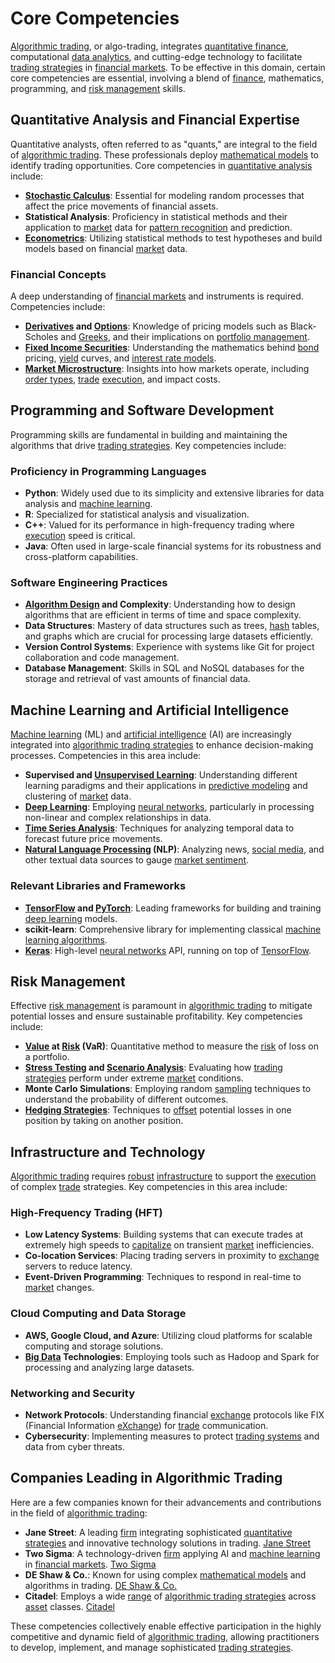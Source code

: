 # Core Competencies

[Algorithmic trading](../a/accountability.md), or algo-trading, integrates [quantitative finance](../q/quantitative_finance.md), computational [data analytics](../d/data_analytics.md), and cutting-edge technology to facilitate [trading strategies](../t/trading_strategies.md) in [financial markets](../f/financial_market.md). To be effective in this domain, certain core competencies are essential, involving a blend of [finance](../f/finance.md), mathematics, programming, and [risk management](../r/risk_management.md) skills.

## Quantitative Analysis and Financial Expertise

Quantitative analysts, often referred to as "quants," are integral to the field of [algorithmic trading](../a/accountability.md). These professionals deploy [mathematical models](../m/mathematical_models_in_trading.md) to identify trading opportunities. Core competencies in [quantitative analysis](../q/quantitative_analysis.md) include:

- **[Stochastic Calculus](../s/stochastic_calculus.md)**: Essential for modeling random processes that affect the price movements of financial assets.
- **Statistical Analysis**: Proficiency in statistical methods and their application to [market](../m/market.md) data for [pattern recognition](../p/pattern_recognition.md) and prediction.
- **[Econometrics](../e/econometrics_in_trading.md)**: Utilizing statistical methods to test hypotheses and build models based on financial [market](../m/market.md) data.

### Financial Concepts

A deep understanding of [financial markets](../f/financial_market.md) and instruments is required. Competencies include:

- **[Derivatives](../d/derivatives.md) and [Options](../o/options.md)**: Knowledge of pricing models such as Black-Scholes and [Greeks](../g/greeks.md), and their implications on [portfolio management](../p/par.md).
- **[Fixed Income Securities](../f/fixed_income_securities.md)**: Understanding the mathematics behind [bond](../b/bond.md) pricing, [yield](../y/yield.md) curves, and [interest rate models](../i/interest_rate_models.md).
- **[Market Microstructure](../m/market_microstructure.md)**: Insights into how markets operate, including [order types](../o/order_types_in_trading.md), [trade](../t/trade.md) [execution](../e/execution.md), and impact costs.

## Programming and Software Development

Programming skills are fundamental in building and maintaining the algorithms that drive [trading strategies](../t/trading_strategies.md). Key competencies include:

### Proficiency in Programming Languages

- **Python**: Widely used due to its simplicity and extensive libraries for data analysis and [machine learning](../m/machine_learning.md).
- **R**: Specialized for statistical analysis and visualization.
- **C++**: Valued for its performance in high-frequency trading where [execution](../e/execution.md) speed is critical.
- **Java**: Often used in large-scale financial systems for its robustness and cross-platform capabilities.

### Software Engineering Practices

- **[Algorithm Design](../a/algorithm_design.md) and Complexity**: Understanding how to design algorithms that are efficient in terms of time and space complexity.
- **Data Structures**: Mastery of data structures such as trees, [hash](../h/hash.md) tables, and graphs which are crucial for processing large datasets efficiently.
- **Version Control Systems**: Experience with systems like Git for project collaboration and code management.
- **Database Management**: Skills in SQL and NoSQL databases for the storage and retrieval of vast amounts of financial data.

## Machine Learning and Artificial Intelligence

[Machine learning](../m/machine_learning.md) (ML) and [artificial intelligence](../a/artificial_intelligence_in_trading.md) (AI) are increasingly integrated into [algorithmic trading strategies](../a/algorithmic_trading_strategies.md) to enhance decision-making processes. Competencies in this area include:

- **Supervised and [Unsupervised Learning](../u/unsupervised_learning.md)**: Understanding different learning paradigms and their applications in [predictive modeling](../p/predictive_modeling.md) and clustering of [market](../m/market.md) data.
- **[Deep Learning](../d/deep_learning.md)**: Employing [neural networks](../n/neural_networks_in_trading.md), particularly in processing non-linear and complex relationships in data.
- **[Time Series Analysis](../t/time_series_analysis.md)**: Techniques for analyzing temporal data to forecast future price movements.
- **[Natural Language Processing](../n/natural_language_processing_(nlp)_in_trading.md) (NLP)**: Analyzing news, [social media](../s/social_media.md), and other textual data sources to gauge [market sentiment](../m/market_sentiment.md).

### Relevant Libraries and Frameworks

- **[TensorFlow](../t/tensorflow.md) and [PyTorch](../p/pytorch.md)**: Leading frameworks for building and training [deep learning](../d/deep_learning.md) models.
- **scikit-learn**: Comprehensive library for implementing classical [machine learning algorithms](../m/machine_learning_algorithms_in_trading.md).
- **[Keras](../k/keras.md)**: High-level [neural networks](../n/neural_networks_in_trading.md) API, running on top of [TensorFlow](../t/tensorflow.md).

## Risk Management

Effective [risk management](../r/risk_management.md) is paramount in [algorithmic trading](../a/accountability.md) to mitigate potential losses and ensure sustainable profitability. Key competencies include:

- **[Value](../v/value.md) at [Risk](../r/risk.md) (VaR)**: Quantitative method to measure the [risk](../r/risk.md) of loss on a portfolio.
- **[Stress Testing](../s/stress_testing.md) and [Scenario Analysis](../s/scenario_analysis.md)**: Evaluating how [trading strategies](../t/trading_strategies.md) perform under extreme [market](../m/market.md) conditions.
- **Monte Carlo Simulations**: Employing random [sampling](../s/sampling.md) techniques to understand the probability of different outcomes.
- **[Hedging Strategies](../h/hedging_strategies.md)**: Techniques to [offset](../o/offset.md) potential losses in one position by taking on another position.

## Infrastructure and Technology

[Algorithmic trading](../a/accountability.md) requires [robust](../r/robust.md) [infrastructure](../i/infrastructure.md) to support the [execution](../e/execution.md) of complex [trade](../t/trade.md) strategies. Key competencies in this area include:

### High-Frequency Trading (HFT)

- **Low Latency Systems**: Building systems that can execute trades at extremely high speeds to [capitalize](../c/capitalize.md) on transient [market](../m/market.md) inefficiencies.
- **Co-location Services**: Placing trading servers in proximity to [exchange](../e/exchange.md) servers to reduce latency.
- **Event-Driven Programming**: Techniques to respond in real-time to [market](../m/market.md) changes.

### Cloud Computing and Data Storage

- **AWS, Google Cloud, and Azure**: Utilizing cloud platforms for scalable computing and storage solutions.
- **[Big Data](../b/big_data_in_trading.md) Technologies**: Employing tools such as Hadoop and Spark for processing and analyzing large datasets.

### Networking and Security

- **Network Protocols**: Understanding financial [exchange](../e/exchange.md) protocols like FIX (Financial Information [eXchange](../e/exchange.md)) for [trade](../t/trade.md) communication.
- **Cybersecurity**: Implementing measures to protect [trading systems](../t/trading_systems.md) and data from cyber threats.

## Companies Leading in Algorithmic Trading

Here are a few companies known for their advancements and contributions in the field of [algorithmic trading](../a/accountability.md):

- **Jane Street**: A leading [firm](../f/firm.md) integrating sophisticated [quantitative strategies](../q/quantitative_strategies_in_trading.md) and innovative technology solutions in trading. [Jane Street](https://www.janestreet.com)
- **Two Sigma**: A technology-driven [firm](../f/firm.md) applying AI and [machine learning](../m/machine_learning.md) in [financial markets](../f/financial_market.md). [Two Sigma](https://www.twosigma.com)
- **DE Shaw & Co.**: Known for using complex [mathematical models](../m/mathematical_models_in_trading.md) and algorithms in trading. [DE Shaw & Co.](https://www.deshaw.com)
- **Citadel**: Employs a wide [range](../r/range.md) of [algorithmic trading strategies](../a/algorithmic_trading_strategies.md) across [asset](../a/asset.md) classes. [Citadel](https://www.citadel.com)

These competencies collectively enable effective participation in the highly competitive and dynamic field of [algorithmic trading](../a/accountability.md), allowing practitioners to develop, implement, and manage sophisticated [trading strategies](../t/trading_strategies.md).